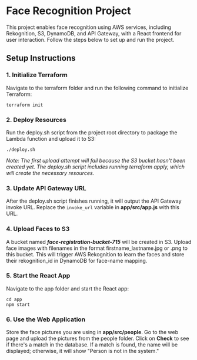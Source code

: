 # **Face Recognition Project**

This project enables face recognition using AWS services, including Rekognition, S3, DynamoDB, and API Gateway, with a React frontend for user interaction. Follow the steps below to set up and run the project.

## Setup Instructions

### 1. Initialize Terraform

Navigate to the terraform folder and run the following command to initialize Terraform:

```terraform init```

### 2. Deploy Resources

Run the deploy.sh script from the project root directory to package the Lambda function and upload it to S3:

```./deploy.sh```

*Note: The first upload attempt will fail because the S3 bucket hasn't been created yet. The deploy.sh script includes running terraform apply, which will create the necessary resources.*

### 3. Update API Gateway URL
After the deploy.sh script finishes running, it will output the API Gateway invoke URL. Replace the ```invoke_url``` variable in **app/src/app.js** with this URL.

### 4. Upload Faces to S3
A bucket named ***face-registration-bucket-715*** will be created in S3. Upload face images with filenames in the format firstname_lastname.jpg or .png to this bucket. This will trigger AWS Rekognition to learn the faces and store their rekognition_id in DynamoDB for face-name mapping.

### 5. Start the React App
Navigate to the app folder and start the React app:
```
cd app
npm start
```

### 6. Use the Web Application
Store the face pictures you are using in **app/src/people**. Go to the web page and upload the pictures from the people folder. Click on **Check** to see if there's a match in the database. If a match is found, the name will be displayed; otherwise, it will show "Person is not in the system."
